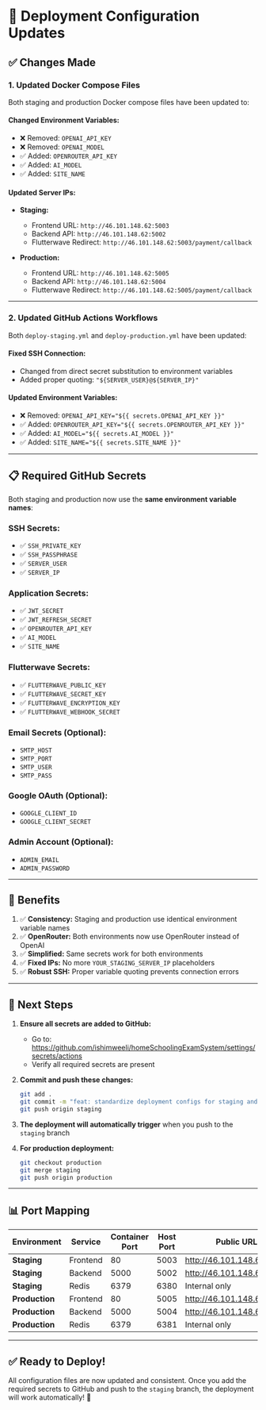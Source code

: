 # 🚀 Deployment Configuration Updates

## ✅ Changes Made

### **1. Updated Docker Compose Files**

Both staging and production Docker compose files have been updated to:

#### **Changed Environment Variables:**
- ❌ Removed: `OPENAI_API_KEY`
- ❌ Removed: `OPENAI_MODEL`
- ✅ Added: `OPENROUTER_API_KEY`
- ✅ Added: `AI_MODEL`
- ✅ Added: `SITE_NAME`

#### **Updated Server IPs:**
- **Staging:**
  - Frontend URL: `http://46.101.148.62:5003`
  - Backend API: `http://46.101.148.62:5002`
  - Flutterwave Redirect: `http://46.101.148.62:5003/payment/callback`

- **Production:**
  - Frontend URL: `http://46.101.148.62:5005`
  - Backend API: `http://46.101.148.62:5004`
  - Flutterwave Redirect: `http://46.101.148.62:5005/payment/callback`

---

### **2. Updated GitHub Actions Workflows**

Both `deploy-staging.yml` and `deploy-production.yml` have been updated:

#### **Fixed SSH Connection:**
- Changed from direct secret substitution to environment variables
- Added proper quoting: `"${SERVER_USER}@${SERVER_IP}"`

#### **Updated Environment Variables:**
- ❌ Removed: `OPENAI_API_KEY="${{ secrets.OPENAI_API_KEY }}"`
- ✅ Added: `OPENROUTER_API_KEY="${{ secrets.OPENROUTER_API_KEY }}"`
- ✅ Added: `AI_MODEL="${{ secrets.AI_MODEL }}"`
- ✅ Added: `SITE_NAME="${{ secrets.SITE_NAME }}"`

---

## 📋 Required GitHub Secrets

Both staging and production now use the **same environment variable names**:

### **SSH Secrets:**
- ✅ `SSH_PRIVATE_KEY`
- ✅ `SSH_PASSPHRASE`
- ✅ `SERVER_USER`
- ✅ `SERVER_IP`

### **Application Secrets:**
- ✅ `JWT_SECRET`
- ✅ `JWT_REFRESH_SECRET`
- ✅ `OPENROUTER_API_KEY`
- ✅ `AI_MODEL`
- ✅ `SITE_NAME`

### **Flutterwave Secrets:**
- ✅ `FLUTTERWAVE_PUBLIC_KEY`
- ✅ `FLUTTERWAVE_SECRET_KEY`
- ✅ `FLUTTERWAVE_ENCRYPTION_KEY`
- ✅ `FLUTTERWAVE_WEBHOOK_SECRET`

### **Email Secrets (Optional):**
- `SMTP_HOST`
- `SMTP_PORT`
- `SMTP_USER`
- `SMTP_PASS`

### **Google OAuth (Optional):**
- `GOOGLE_CLIENT_ID`
- `GOOGLE_CLIENT_SECRET`

### **Admin Account (Optional):**
- `ADMIN_EMAIL`
- `ADMIN_PASSWORD`

---

## 🎯 Benefits

1. ✅ **Consistency:** Staging and production use identical environment variable names
2. ✅ **OpenRouter:** Both environments now use OpenRouter instead of OpenAI
3. ✅ **Simplified:** Same secrets work for both environments
4. ✅ **Fixed IPs:** No more `YOUR_STAGING_SERVER_IP` placeholders
5. ✅ **Robust SSH:** Proper variable quoting prevents connection errors

---

## 🚀 Next Steps

1. **Ensure all secrets are added to GitHub:**
   - Go to: https://github.com/ishimweeli/homeSchoolingExamSystem/settings/secrets/actions
   - Verify all required secrets are present

2. **Commit and push these changes:**
   ```bash
   git add .
   git commit -m "feat: standardize deployment configs for staging and production"
   git push origin staging
   ```

3. **The deployment will automatically trigger** when you push to the `staging` branch

4. **For production deployment:**
   ```bash
   git checkout production
   git merge staging
   git push origin production
   ```

---

## 📊 Port Mapping

| Environment | Service | Container Port | Host Port | Public URL |
|-------------|---------|----------------|-----------|------------|
| **Staging** | Frontend | 80 | 5003 | http://46.101.148.62:5003 |
| **Staging** | Backend | 5000 | 5002 | http://46.101.148.62:5002 |
| **Staging** | Redis | 6379 | 6380 | Internal only |
| **Production** | Frontend | 80 | 5005 | http://46.101.148.62:5005 |
| **Production** | Backend | 5000 | 5004 | http://46.101.148.62:5004 |
| **Production** | Redis | 6379 | 6381 | Internal only |

---

## ✅ Ready to Deploy!

All configuration files are now updated and consistent. Once you add the required secrets to GitHub and push to the `staging` branch, the deployment will work automatically! 🎉

